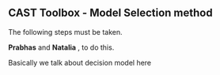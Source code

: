 ## CAST Toolbox - Model Selection method

The following steps must be taken.

**Prabhas** and **Natalia** , to do this.



Basically we talk about decision model here